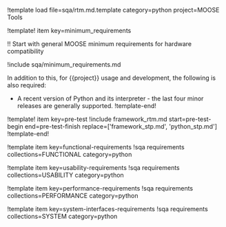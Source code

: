 !template load file=sqa/rtm.md.template category=python project=MOOSE Tools

!template! item key=minimum_requirements

!! Start with general MOOSE minimum requirements for hardware compatibility

!include sqa/minimum_requirements.md

In addition to this, for {{project}} usage and development, the following is also required:

- A recent version of Python and its interpreter - the last four minor releases are generally supported.
!template-end!

!template! item key=pre-test
!include framework_rtm.md start=pre-test-begin end=pre-test-finish replace=['framework_stp.md', 'python_stp.md']
!template-end!

!template item key=functional-requirements
!sqa requirements collections=FUNCTIONAL category=python

!template item key=usability-requirements
!sqa requirements collections=USABILITY category=python

!template item key=performance-requirements
!sqa requirements collections=PERFORMANCE category=python

!template item key=system-interfaces-requirements
!sqa requirements collections=SYSTEM category=python
